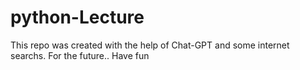 # python-Lecture 
This repo was created with the help of Chat-GPT and some internet searchs. For the future.. Have fun 
